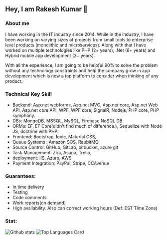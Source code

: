 ## Hey, I am Rakesh Kumar 👋

### About me
I have working in the IT industry since 2014. While in the industry, I have been working on varying sizes of projects from small tools to enterprise level products (monolithic and microservices). Along with that I have worked on multiple technologies like PHP (2+ years),  .Net (6+ years) and Hybrid mobile app development (3+ years).

With all the experience, I am going to be helpful 90% to solve the problem without any technology constraints and help the company grow in app development which is now a top platform to consider when thinking of any product.

### Technical Key Skill

- Backend: Asp.net webforms, Asp.net MVC, Asp.net core, Asp.net Web API, Asp.net core API, WPF, WPF core, SignalR, Nodejs, PHP core, PHP symphony.
- DBs: MongoDB, MSSQL, MySQL,  Firebase NoSQL DB
- ORMs:  EF, EF Core(didn't find much of difference.), Sequelize with Node JS, doctrine with PHP.
- Frontend: Bootstrap, Ionic, Material CSS,  
- Queue Systems : Amazon SQS, RabbitMQ.
- Source Control: GitHub, GitLab, bitbucket, azure git
- Task Management:  Zira, Asana, Trello,
- deployment: IIS, Azure, AWS
- Payment Integration: PayPal, Stripe, CCAvenue

### Guarantees:
- In time delivery
- Testing
- Code comments
- Work reports(on demand)
- High availability. Also can correct working hours (Def: EST Time Zone)


### Stat:
 ![Github stats](https://github-readme-stats.vercel.app/api/top-langs/?username=rakeshyadvanshi)
![Top Languages Card](https://github-readme-stats.vercel.app/api?username=rakeshyadvanshi&show_icons=true&count_private=true)
 
<!--
**RakeshYadvanshi/rakeshyadvanshi** is a ✨ _special_ ✨ repository because its `README.md` (this file) appears on your GitHub profile.

Here are some ideas to get you started:

- 🔭 I’m currently working on ...
- 🌱 I’m currently learning ...
- 👯 I’m looking to collaborate on ...
- 🤔 I’m looking for help with ...
- 💬 Ask me about ...
- 📫 How to reach me: ...
- 😄 Pronouns: ...
- ⚡ Fun fact: ...
-->
